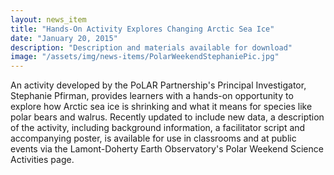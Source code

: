 ```yaml
---
layout: news_item
title: "Hands-On Activity Explores Changing Arctic Sea Ice"
date: "January 20, 2015"
description: "Description and materials available for download"
image: "/assets/img/news-items/PolarWeekendStephaniePic.jpg"
---
```


An activity developed by the PoLAR Partnership's Principal Investigator, Stephanie Pfirman, provides learners with a hands-on opportunity to explore how Arctic sea ice is shrinking and what it means for species like polar bears and walrus.  Recently updated to include new data, a description of the activity, including background information, a facilitator script and accompanying poster, is available for use in classrooms and at public events via the Lamont-Doherty Earth Observatory's Polar Weekend Science Activities page.
